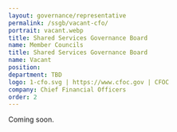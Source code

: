 ```yaml
---
layout: governance/representative
permalink: /ssgb/vacant-cfo/
portrait: vacant.webp
title: Shared Services Governance Board
name: Member Councils
title: Shared Services Governance Board
name: Vacant
position: 
department: TBD
logo: 1-cfo.svg | https://www.cfoc.gov | CFOC
company: Chief Financial Officers
order: 2
---
```


Coming soon.
